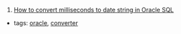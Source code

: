 1. [How to convert milliseconds to date string in Oracle SQL](http://www.asjava.com/oracle/how-to-convert-milliseconds-to-date-string-in-oracle-sql/)
  * tags: [oracle](tags/oracle.md), [converter](tags/converter.md)
